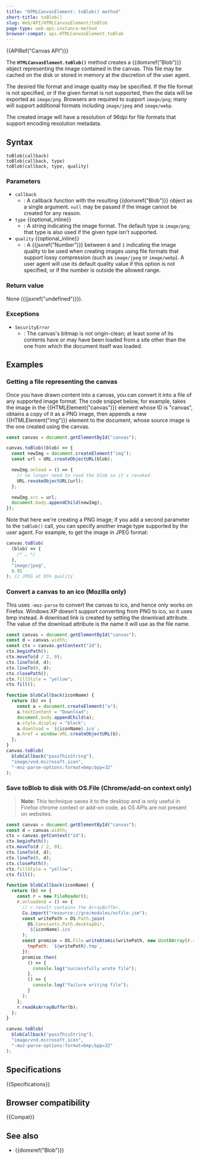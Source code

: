```yaml
---
title: "HTMLCanvasElement: toBlob() method"
short-title: toBlob()
slug: Web/API/HTMLCanvasElement/toBlob
page-type: web-api-instance-method
browser-compat: api.HTMLCanvasElement.toBlob
---
```


{{APIRef("Canvas API")}}

The **`HTMLCanvasElement.toBlob()`** method creates a {{domxref("Blob")}} object representing the image contained in the canvas.
This file may be cached on the disk or stored in memory at the discretion of the user agent.

The desired file format and image quality may be specified.
If the file format is not specified, or if the given format is not supported, then the data will be exported as `image/png`.
Browsers are required to support `image/png`; many will support additional formats including `image/jpeg` and `image/webp`.

The created image will have a resolution of 96dpi for file formats that support encoding resolution metadata.

## Syntax

```js-nolint
toBlob(callback)
toBlob(callback, type)
toBlob(callback, type, quality)
```

### Parameters

- `callback`
  - : A callback function with the resulting {{domxref("Blob")}} object as a single argument.
    `null` may be passed if the image cannot be created for any reason.
- `type` {{optional_inline}}
  - : A string indicating the image format.
    The default type is `image/png`; that type is also used if the given type isn't supported.
- `quality` {{optional_inline}}
  - : A {{jsxref("Number")}} between `0` and `1` indicating the image quality to be used when creating images using file formats that support lossy compression (such as `image/jpeg` or `image/webp`).
    A user agent will use its default quality value if this option is not specified, or if the number is outside the allowed range.

### Return value

None ({{jsxref("undefined")}}).

### Exceptions

- `SecurityError`
  - : The canvas's bitmap is not origin-clean; at least some of its contents have or may have been loaded from a site other than the one from which the document itself was loaded.

## Examples

### Getting a file representing the canvas

Once you have drawn content into a canvas, you can convert it into a file of any supported image format.
The code snippet below, for example, takes the image in the {{HTMLElement("canvas")}} element whose ID is "canvas", obtains a copy of it as a PNG image, then appends a new {{HTMLElement("img")}} element to the document, whose source image is the one created using the canvas.

```js
const canvas = document.getElementById("canvas");

canvas.toBlob((blob) => {
  const newImg = document.createElement("img");
  const url = URL.createObjectURL(blob);

  newImg.onload = () => {
    // no longer need to read the blob so it's revoked
    URL.revokeObjectURL(url);
  };

  newImg.src = url;
  document.body.appendChild(newImg);
});
```

Note that here we're creating a PNG image; if you add a second parameter to the `toBlob()` call, you can specify another image type supported by the user agent.
For example, to get the image in JPEG format:

```js
canvas.toBlob(
  (blob) => {
    /* … */
  },
  "image/jpeg",
  0.95
); // JPEG at 95% quality
```

### Convert a canvas to an ico (Mozilla only)

This uses `-moz-parse` to convert the canvas to ico, and hence only works on Firefox.
Windows XP doesn't support converting from PNG to ico, so it uses bmp instead.
A download link is created by setting the download attribute. The value of the download attribute is the name it will use as the file name.

```js
const canvas = document.getElementById("canvas");
const d = canvas.width;
const ctx = canvas.getContext("2d");
ctx.beginPath();
ctx.moveTo(d / 2, 0);
ctx.lineTo(d, d);
ctx.lineTo(0, d);
ctx.closePath();
ctx.fillStyle = "yellow";
ctx.fill();

function blobCallback(iconName) {
  return (b) => {
    const a = document.createElement("a");
    a.textContent = "Download";
    document.body.appendChild(a);
    a.style.display = "block";
    a.download = `${iconName}.ico`;
    a.href = window.URL.createObjectURL(b);
  };
}
canvas.toBlob(
  blobCallback("passThisString"),
  "image/vnd.microsoft.icon",
  "-moz-parse-options:format=bmp;bpp=32"
);
```

### Save toBlob to disk with OS.File (Chrome/add-on context only)

> **Note:** This technique saves it to the desktop and is only useful in Firefox chrome context or add-on code, as OS APIs are not present on websites.

```js
const canvas = document.getElementById("canvas");
const d = canvas.width;
ctx = canvas.getContext("2d");
ctx.beginPath();
ctx.moveTo(d / 2, 0);
ctx.lineTo(d, d);
ctx.lineTo(0, d);
ctx.closePath();
ctx.fillStyle = "yellow";
ctx.fill();

function blobCallback(iconName) {
  return (b) => {
    const r = new FileReader();
    r.onloadend = () => {
      // r.result contains the ArrayBuffer.
      Cu.import("resource://gre/modules/osfile.jsm");
      const writePath = OS.Path.join(
        OS.Constants.Path.desktopDir,
        `${iconName}.ico`
      );
      const promise = OS.File.writeAtomic(writePath, new Uint8Array(r.result), {
        tmpPath: `${writePath}.tmp`,
      });
      promise.then(
        () => {
          console.log("successfully wrote file");
        },
        () => {
          console.log("failure writing file");
        }
      );
    };
    r.readAsArrayBuffer(b);
  };
}

canvas.toBlob(
  blobCallback("passThisString"),
  "image/vnd.microsoft.icon",
  "-moz-parse-options:format=bmp;bpp=32"
);
```

## Specifications

{{Specifications}}

## Browser compatibility

{{Compat}}

## See also

- {{domxref("Blob")}}
